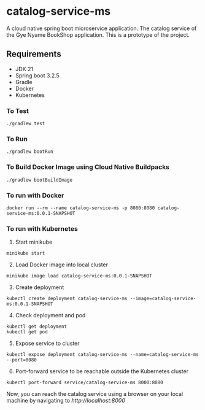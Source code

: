 # catalog-service-ms

A cloud native spring boot microservice application. The catalog service of the Gye Nyame BookShop application. This is a prototype of the project.

## Requirements

- JDK 21
- Spring boot 3.2.5
- Gradle
- Docker
- Kubernetes

### To Test
```
./gradlew test
```
### To Run
```
./gradlew bootRun
```
### To Build Docker Image using Cloud Native Buildpacks
```
./gradlew bootBuildImage
```
### To run with Docker
```
docker run --rm --name catalog-service-ms -p 8080:8080 catalog-service-ms:0.0.1-SNAPSHOT
```
### To run with Kubernetes
1. Start minikube
```
minikube start
```
2. Load Docker image into local cluster
```
minikube image load catalog-service-ms:0.0.1-SNAPSHOT
```
3. Create deployment
```
kubectl create deployment catalog-service-ms --image=catalog-service-ms:0.0.1-SNAPSHOT
```
4. Check deployment and pod
```
kubectl get deployment
kubectl get pod
```
5. Expose service to cluster
```
kubectl expose deployment catalog-service-ms --name=catalog-service-ms --port=8080
```
6. Port-forward service to be reachable outside the Kubernetes cluster
```
kubectl port-forward service/catalog-service-ms 8000:8080 
```

Now, you can reach the catalog service using a browser on your local machine by navigating to *http://localhost:8000*
